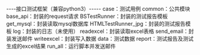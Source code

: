 ----接口测试框架（兼容python3）-----
case：测试用例
common：公共模块
    base_api：封装的request请求
    BSTestRunner：封装的测试报告模板
    get_mysql：封装读取mysql数据库
    HTMLTestRunner_jpg：封装的测试报告模板
    log：封装的日志（未使用）
    readexcel：封装读取excel表格
    send_email：封装发送邮件
    writeexcel：封装写入数据
data：测试数据
report：测试报告及测试生成的excel结果
run_all：运行脚本并发送邮件